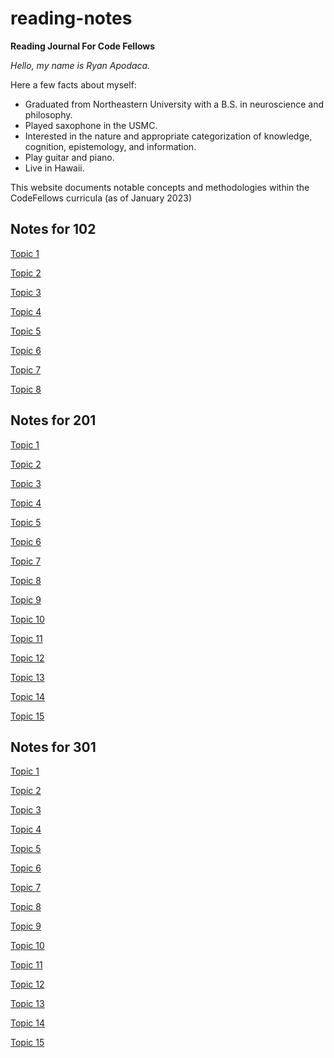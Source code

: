 # reading-notes

**Reading Journal For Code Fellows**

*Hello, my name is Ryan Apodaca.*

Here a few facts about myself:

- Graduated from Northeastern University with a B.S. in neuroscience and philosophy.
- Played saxophone in the USMC.
- Interested in the nature and appropriate categorization of knowledge, cognition, epistemology, and information.
- Play guitar and piano.  
- Live in Hawaii.

This website documents notable concepts and methodologies within the CodeFellows curricula (as of January 2023)

## Notes for 102

[Topic 1](102/102Topic1.md)

[Topic 2](102/102Topic2.md)

[Topic 3](102/102Topic3.md)

[Topic 4](102/102Topic4.md)

[Topic 5](102/102Topic5.md)

[Topic 6](102/102Topic6.md)

[Topic 7](102/102Topic7.md)

[Topic 8](102/102Topic8.md)


## Notes for 201

[Topic 1](102/201Topic1.md)

[Topic 2](102/201Topic2.md)

[Topic 3](102/201Topic3.md)

[Topic 4](102/201Topic4.md)

[Topic 5](102/201Topic5.md)

[Topic 6](102/201Topic6.md)

[Topic 7](102/201Topic7.md)

[Topic 8](102/201Topic8.md)

[Topic 9](102/201Topic9.md)

[Topic 10](102/201Topic10.md)

[Topic 11](102/201Topic11.md)

[Topic 12](102/201Topic12.md)

[Topic 13](102/201Topic13.md)

[Topic 14](102/201Topic14.md)

[Topic 15](102/201Topic15.md)


## Notes for 301

[Topic 1](301/301Topic1.md)

[Topic 2](301/301Topic2.md)

[Topic 3](301/301Topic3.md)

[Topic 4](301/301Topic4.md)

[Topic 5](301/301Topic5.md)

[Topic 6](301/301Topic6.md)

[Topic 7](301/301Topic7.md)

[Topic 8](301/301Topic8.md)

[Topic 9](301/301Topic9.md)

[Topic 10](301/301Topic10.md)

[Topic 11](301/301Topic11.md)

[Topic 12](301/301Topic12.md)

[Topic 13](301/301Topic13.md)

[Topic 14](301/301Topic14.md)

[Topic 15](301/301Topic15.md)